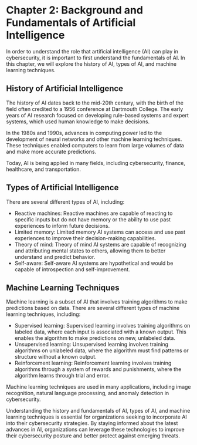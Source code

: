 Chapter 2: Background and Fundamentals of Artificial Intelligence
=================================================================

In order to understand the role that artificial intelligence (AI) can play in cybersecurity, it is important to first understand the fundamentals of AI. In this chapter, we will explore the history of AI, types of AI, and machine learning techniques.

History of Artificial Intelligence
----------------------------------

The history of AI dates back to the mid-20th century, with the birth of the field often credited to a 1956 conference at Dartmouth College. The early years of AI research focused on developing rule-based systems and expert systems, which used human knowledge to make decisions.

In the 1980s and 1990s, advances in computing power led to the development of neural networks and other machine learning techniques. These techniques enabled computers to learn from large volumes of data and make more accurate predictions.

Today, AI is being applied in many fields, including cybersecurity, finance, healthcare, and transportation.

Types of Artificial Intelligence
--------------------------------

There are several different types of AI, including:

* Reactive machines: Reactive machines are capable of reacting to specific inputs but do not have memory or the ability to use past experiences to inform future decisions.
* Limited memory: Limited memory AI systems can access and use past experiences to improve their decision-making capabilities.
* Theory of mind: Theory of mind AI systems are capable of recognizing and attributing mental states to others, allowing them to better understand and predict behavior.
* Self-aware: Self-aware AI systems are hypothetical and would be capable of introspection and self-improvement.

Machine Learning Techniques
---------------------------

Machine learning is a subset of AI that involves training algorithms to make predictions based on data. There are several different types of machine learning techniques, including:

* Supervised learning: Supervised learning involves training algorithms on labeled data, where each input is associated with a known output. This enables the algorithm to make predictions on new, unlabeled data.
* Unsupervised learning: Unsupervised learning involves training algorithms on unlabeled data, where the algorithm must find patterns or structure without a known output.
* Reinforcement learning: Reinforcement learning involves training algorithms through a system of rewards and punishments, where the algorithm learns through trial and error.

Machine learning techniques are used in many applications, including image recognition, natural language processing, and anomaly detection in cybersecurity.

Understanding the history and fundamentals of AI, types of AI, and machine learning techniques is essential for organizations seeking to incorporate AI into their cybersecurity strategies. By staying informed about the latest advances in AI, organizations can leverage these technologies to improve their cybersecurity posture and better protect against emerging threats.
